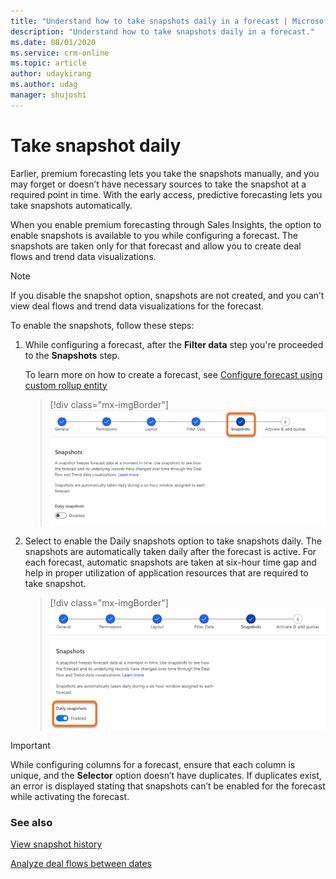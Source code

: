 ```yaml
---
title: "Understand how to take snapshots daily in a forecast | MicrosoftDocs"
description: "Understand how to take snapshots daily in a forecast."
ms.date: 08/01/2020
ms.service: crm-online
ms.topic: article
author: udaykirang
ms.author: udag
manager: shujoshi
---
```


# Take snapshot daily

<!-- Early access preview note will be added here -->

Earlier, premium forecasting lets you take the snapshots manually, and you may forget or doesn’t have necessary sources to take the snapshot at a required point in time. With the early access, predictive forecasting lets you take snapshots automatically. 

When you enable premium forecasting through Sales Insights, the option to enable snapshots is available to you while configuring a forecast. The snapshots are taken only for that forecast and allow you to create deal flows and trend data visualizations.

>[!NOTE]
>If you disable the snapshot option, snapshots are not created, and you can’t view deal flows and trend data visualizations for the forecast.

To enable the snapshots, follow these steps:

1.	While configuring a forecast, after the **Filter data** step you're proceeded to the **Snapshots** step. 

    To learn more on how to create a forecast, see [Configure forecast using custom rollup entity](https://docs.microsoft.com/dynamics365/sales-enterprise/configure-forecast-using-custom-rollup-entity)
 
    > [!div class="mx-imgBorder"]
    > ![Snapshot configuration step](media/predictive-forecasting-snapshot-configuration-step.png "Snapshot configuration step") 

2.	Select to enable the Daily snapshots option to take snapshots daily. The snapshots are automatically taken daily after the forecast is active. For each forecast, automatic snapshots are taken at six-hour time gap and help in proper utilization of application resources that are required to take snapshot.

    > [!div class="mx-imgBorder"]
    > ![Enable daily snapshot option](media/predictive-forecasting-snapshot-enable-daily.png "Enable daily snapshot option") 
 
>[!IMPORTANT]
>While configuring columns for a forecast, ensure that each column is unique, and the **Selector** option doesn’t have duplicates. If duplicates exist, an error is displayed stating that snapshots can’t be enabled for the forecast while activating the forecast.

### See also

[View snapshot history](view-snapshots-history.md)

[Analyze deal flows between dates](analyze-deal-flows.md)